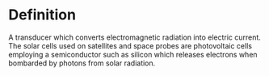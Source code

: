 # Definition

A transducer which converts electromagnetic radiation into electric
current. The solar cells used on satellites and space probes are
photovoltaic cells employing a semiconductor such as silicon which
releases electrons when bombarded by photons from solar radiation.
